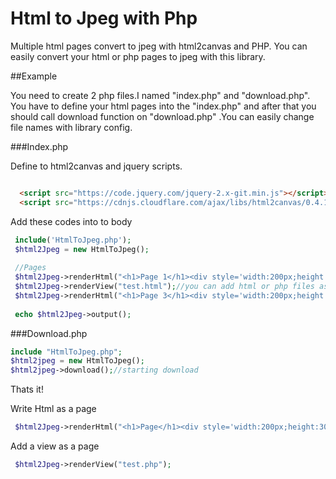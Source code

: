 # Html to Jpeg with Php
Multiple html pages convert to jpeg with html2canvas and PHP. 
You can easily convert your html or php pages to jpeg with this library.

##Example

You need to create 2 php files.I named "index.php" and "download.php". You have to define your html pages into the "index.php" and after that you should call download function on "download.php" .You can easily change file names with library config.

###Index.php

Define to html2canvas and jquery scripts.
```html

  <script src="https://code.jquery.com/jquery-2.x-git.min.js"></script>
  <script src="https://cdnjs.cloudflare.com/ajax/libs/html2canvas/0.4.1/html2canvas.js"></script>

```

Add these codes into to body
```php
 include('HtmlToJpeg.php');
 $html2Jpeg = new HtmlToJpeg();
 
 //Pages
 $html2Jpeg->renderHtml("<h1>Page 1</h1><div style='width:200px;height:300px;background:blue'></div>");//You can write html
 $html2Jpeg->renderView("test.html");//you can add html or php files as a page
 $html2Jpeg->renderHtml("<h1>Page 3</h1><div style='width:200px;height:300px;background:blue'></div>");//You can write html
 
 echo $html2Jpeg->output();
```

###Download.php

```php
include "HtmlToJpeg.php";
$html2jpeg = new HtmlToJpeg();
$html2jpeg->download();//starting download
```

Thats it!

Write Html as a page

```php
 $html2Jpeg->renderHtml("<h1>Page</h1><div style='width:200px;height:300px;background:blue'></div>");
```

Add a view as a page
```php
 $html2Jpeg->renderView("test.php");
```





